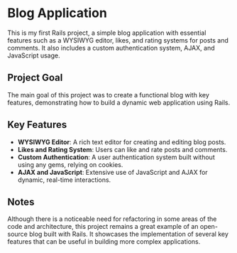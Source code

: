 # Blog Application

This is my first Rails project, a simple blog application with essential features such as a WYSIWYG editor, likes, and rating systems for posts and comments. It also includes a custom authentication system, AJAX, and JavaScript usage.

## Project Goal
The main goal of this project was to create a functional blog with key features, demonstrating how to build a dynamic web application using Rails.

## Key Features
- **WYSIWYG Editor**: A rich text editor for creating and editing blog posts.
- **Likes and Rating System**: Users can like and rate posts and comments.
- **Custom Authentication**: A user authentication system built without using any gems, relying on cookies.
- **AJAX and JavaScript**: Extensive use of JavaScript and AJAX for dynamic, real-time interactions.

## Notes
Although there is a noticeable need for refactoring in some areas of the code and architecture, this project remains a great example of an open-source blog built with Rails. It showcases the implementation of several key features that can be useful in building more complex applications.
